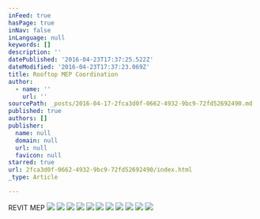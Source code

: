 ```yaml
---
inFeed: true
hasPage: true
inNav: false
inLanguage: null
keywords: []
description: ''
datePublished: '2016-04-23T17:37:25.522Z'
dateModified: '2016-04-23T17:37:23.069Z'
title: Rooftop MEP Coordination
author:
  - name: ''
    url: ''
sourcePath: _posts/2016-04-17-2fca3d0f-0662-4932-9bc9-72fd52692490.md
published: true
authors: []
publisher:
  name: null
  domain: null
  url: null
  favicon: null
starred: true
url: 2fca3d0f-0662-4932-9bc9-72fd52692490/index.html
_type: Article

---
```

REVIT MEP
![](https://the-grid-user-content.s3-us-west-2.amazonaws.com/6babc5d8-b548-4c13-b8c2-7c6cbffbcd9c.jpg)
![](https://s3-us-west-2.amazonaws.com/the-grid-img/p/c54ddcd442d3e269087e9327362d574eab5d2f62.jpg)
![](https://the-grid-user-content.s3-us-west-2.amazonaws.com/aa6461b6-162b-4c0b-b09f-b17fc9fed01d.jpg)
![](https://s3-us-west-2.amazonaws.com/the-grid-img/p/3f3f05bee325f76627a0c2f79c3bbc26d40f1e66.jpg)
![](https://the-grid-user-content.s3-us-west-2.amazonaws.com/c9f91526-f1f5-4804-940a-ea403c4fc4a8.jpg)
![](https://the-grid-user-content.s3-us-west-2.amazonaws.com/ac3cbdc8-9d8f-43d4-ae80-af3a348f6d8d.jpg)
![](https://the-grid-user-content.s3-us-west-2.amazonaws.com/b81e8324-4444-4db1-a2ff-6307ae67b907.jpg)
![](https://the-grid-user-content.s3-us-west-2.amazonaws.com/99c8d38b-2e2a-48fd-9c01-d94274bd519f.jpg)
![](https://the-grid-user-content.s3-us-west-2.amazonaws.com/878d4efb-69ec-49e0-80b4-f62bf5dc4bf5.jpg)
![](https://the-grid-user-content.s3-us-west-2.amazonaws.com/1a4a1e26-535e-430c-abe4-1a2348cf3997.jpg)
![](https://the-grid-user-content.s3-us-west-2.amazonaws.com/b85960e0-5649-467a-b9ae-cca305a0f126.jpg)